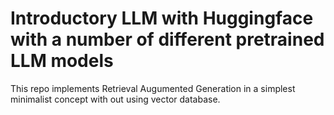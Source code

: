 # Introductory LLM with Huggingface with a number of different pretrained LLM models      

This repo implements Retrieval Augumented Generation in a simplest minimalist concept with out using vector database.
